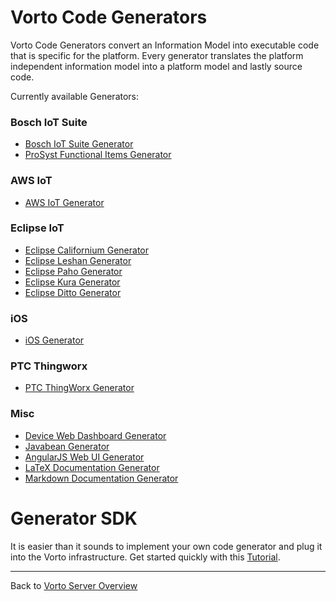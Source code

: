 # Vorto Code Generators

Vorto Code Generators convert an Information Model into executable code that is specific for the platform. Every generator translates the platform independent information model into a platform model and lastly source code. 

Currently available Generators:

### Bosch IoT Suite

 - [Bosch IoT Suite Generator](../../generators/org.eclipse.vorto.codegen.bosch.things/Readme.md)
 - [ProSyst Functional Items Generator](../../generators/org.eclipse.vorto.codegen.prosystfi/Readme.md)

### AWS IoT
 
 - [AWS IoT Generator](../../generators/org.eclipse.vorto.codegen.aws/Readme.md)
 
### Eclipse IoT

 - [Eclipse Californium Generator](../../generators/org.eclipse.vorto.codegen.coap/Readme.md)
 - [Eclipse Leshan Generator](../../generators/org.eclipse.vorto.codegen.lwm2m/Readme.md)
 - [Eclipse Paho Generator](../../generators/org.eclipse.vorto.codegen.mqtt/Readme.md)
 - [Eclipse Kura Generator](../../generators/org.eclipse.vorto.codegen.kura/Readme.md)
 - [Eclipse Ditto Generator](../../generators/org.eclipse.vorto.codegen.ditto/Readme.md)

### iOS

- [iOS Generator](../../generators/org.eclipse.vorto.codegen.ios/Readme.md)

### PTC Thingworx

 - [PTC ThingWorx Generator](../../generators/org.eclipse.vorto.codegen.thingworx/Readme.md)
 
### Misc

 - [Device Web Dashboard Generator](../../generators/org.eclipse.vorto.codegen.webui/Readme.md)
 - [Javabean Generator](../../generators/org.eclipse.vorto.codegen.javabean/Readme.md)
 - [AngularJS Web UI Generator](../../generators/org.eclipse.vorto.codegen.webdevice/Readme.md)
 - [LaTeX Documentation Generator](../../generators/org.eclipse.vorto.codegen.latex/Readme.md)
 - [Markdown Documentation Generator](../../generators/org.eclipse.vorto.codegen.markdown/Readme.md)
 

# Generator SDK

It is easier than it sounds to implement your own code generator and plug it into the Vorto infrastructure. Get started quickly with this [Tutorial](https://github.com/eclipse/vorto/blob/development/tutorials/tutorial_create_generator.md).


----------
Back to [Vorto Server Overview](../Readme.md)
